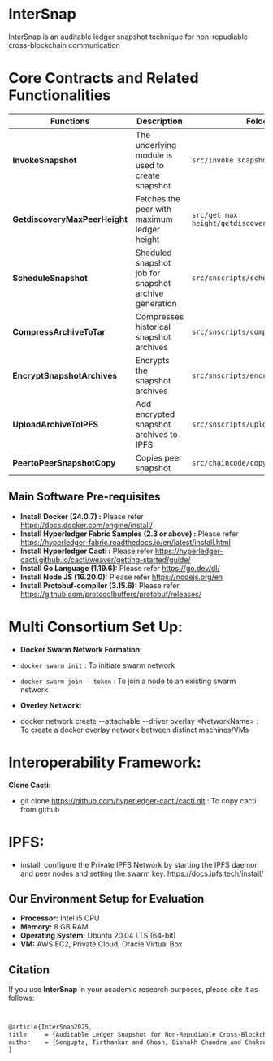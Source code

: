 # InterSnap
InterSnap is an auditable ledger snapshot technique for non-repudiable cross-blockchain communication



# Core Contracts and Related Functionalities

| Functions| Description | Folder Path |
|---------------------|-------------|------------|
| **InvokeSnapshot**  | The underlying module is used to create snapshot | `src/invoke snapshot/invoke.sh` |
| **GetdiscoveryMaxPeerHeight**   | Fetches the peer with maximum ledger height | `src/get max height/getdiscoveryMaxPeerHeight.sh` |
| **ScheduleSnapshot**   | Sheduled snapshot job for snapshot archive generation| `src/snscripts/scheduleSnapshot.sh` |
| **CompressArchiveToTar**   | Compresses historical snapshot archives| `src/snscripts/compressArchive.sh` |
| **EncryptSnapshotArchives**   | Encrypts the snapshot archives | `src/snscripts/encryptSnapshotArch.sh` |
| **UploadArchiveToIPFS**   | Add encrypted snapshot archives to IPFS| `src/snscripts/uploadipfs.sh` |
| **PeertoPeerSnapshotCopy** | Copies peer snapshot | `src/chaincode/copySnapshotFromPeer.go` |



## Main Software Pre-requisites
- **Install Docker (24.0.7) :** Please refer https://docs.docker.com/engine/install/
- **Install Hyperledger Fabric Samples (2.3 or above) :** Please refer https://hyperledger-fabric.readthedocs.io/en/latest/install.html
- **Install Hyperledger Cacti :** Please refer https://hyperledger-cacti.github.io/cacti/weaver/getting-started/guide/  
- **Install Go Language (1.19.6):** Please refer https://go.dev/dl/ 
- **Install Node JS (16.20.0):** Please refer https://nodejs.org/en
- **Install Protobuf-compiler (3.15.6):** Please refer https://github.com/protocolbuffers/protobuf/releases/

   
# Multi Consortium Set Up:
- **Docker Swarm Network Formation:** 
 - `docker swarm init` : To initiate swarm network
 - `docker swarm join --token` : To join a node to an existing swarm network

 - **Overley Network:** 
 - docker network create --attachable --driver overlay &lt;NetworkName&gt; : To create a docker overlay network between distinct machines/VMs

 # Interoperability Framework:
**Clone Cacti:**
 - git clone https://github.com/hyperledger-cacti/cacti.git : To copy cacti from github

# IPFS:
- install, configure the Private IPFS Network by starting the IPFS daemon and peer nodes and setting the swarm key.
https://docs.ipfs.tech/install/

## Our Environment Setup for Evaluation

- **Processor:** Intel i5 CPU  
- **Memory:** 8 GB RAM  
- **Operating System:** Ubuntu 20.04 LTS (64-bit)
- **VM:** AWS EC2, Private Cloud, Oracle Virtual Box

## Citation

If you use **InterSnap** in your academic research purposes, please cite it as follows:

```latex


@article{InterSnap2025,
title     = {Auditable Ledger Snapshot for Non-Repudiable Cross-Blockchain Communication},
author    = {Sengupta, Tirthankar and Ghosh, Bishakh Chandra and Chakraborty, Sandip and Sural, Shamik},
}
